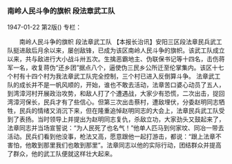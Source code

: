 ### 南岭人民斗争的旗帜  段法章武工队

1947-01-22
第2版()
专栏：

　　南岭人民斗争的旗帜
    段法章武工队
    【本报长治讯】安阳三区段法章民兵武工队挺进敌后月余以来，屡创敌锋，已成为该区南岭人民斗争的旗帜。该武工队成立以来，共与敌进行大小战斗卅五次。生擒恶霸地主、伪联保书记等十四名，击伤蒋军一名，收复蒋伪“还乡团”据点八个，逼使伪三民乡公所迁至伦掌集内。该区十七个村有十四个村为我法章武工队完全控制，三个村已进入反倒算斗争。
    法章武工队的成长并不是一帆风顺的，开始，谁也不敢去活动，法章苦口婆心动员了五人，到湾漳河村开展政治攻势，和敌人打了个遭遇战，大家少有恐慌，二次出击，捉回湾漳河保长，民兵才有了些信心。但第三次出击蔡村，遭敌埋伏，分委赵明同志牺牲，民兵的情绪又消沉下来，但在隆重追悼赵明同志的大会上，法章民兵武工队受到了表扬。当时领导上并提出为赵明同志复仇，杀敌立功，大家劲头又鼓起来了，法章同志并当场宣誓说：“为人民死了也名气！”他单人匹马到何家坟、同冶一带去活动。民兵们看到他没事，枪法又高，愿意跟他一起打游击，都说：“跟上法章不害怕，他敢到那里我们也敢到那里”。法章同志以他的实际行动，团结群众并提高了群众，他的武工队便就这样壮大起来。
